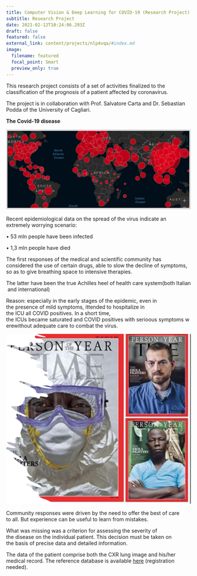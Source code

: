 ```yaml
---
title: Computer Vision & Deep Learning for COVID-19 (Research Project)
subtitle: Research Project
date: 2021-02-12T10:24:06.293Z
draft: false
featured: false
external_link: content/projects/nlp4vqa/#index.md
image:
  filename: featured
  focal_point: Smart
  preview_only: true
---
```

This research project consists of a set of activities finalized to the classification of the prognosis of a patient affected by coronavirus. 

The project is in collaboration with Prof. Salvatore Carta and Dr. Sebastian Podda of the University of Cagliari.

**The Covid-19 disease**

![](imm1.png)

Recent epidemiological data on the spread of the virus indicate an extremely worrying scenario:

• 53 mln people have been infected

• 1,3 mln people have died

The first responses of the medical and scientific community has considered the use of certain drugs, able to slow the decline of symptoms, so as to give breathing space to intensive therapies.

The latter have been the true Achilles heel of health care system(both Italian and international)

Reason: especially in the early stages of the epidemic, even in the presence of mild symptoms, ittended to hospitalize in the ICU all COVID positives. In a short time, the ICUs became saturated and COVID positives with serioous symptoms werewithout adequate care to combat the virus.

![](imm2.png)

Community responses were driven by the need to offer the best of care to all. But experience can be useful to learn from mistakes.

What was missing was a criterion for assessing the severity of the disease on the individual patient. This decision must be taken on the basis of precise data and detailed information.

The data of the patient comprise both the CXR lung image and his/her medical record. The reference database is available [here](https://aiforcovid.radiomica.it) (registration needed).
